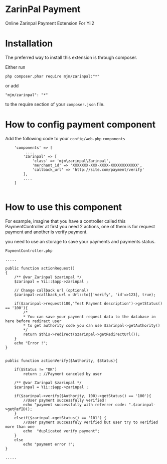 ZarinPal Payment
================
Online Zarinpal Payment Extension For Yii2

Installation
==============
The preferred way to install this extension is through composer.

Either run
```
php composer.phar require mjm/zarinpal:"*"
```
or add
```
"mjm/zarinpal": "*"
```
to the require section of your ``composer.json`` file.
    
How to config payment component
===============================
Add the following code to your ``config/web.php`` ``components``

```
    'components' => [
         ....
        'zarinpal' => [
            'class' => 'mjm\zarinpal\Zarinpal',
            'merchant_id' => 'XXXXXXX-XXX-XXXX-XXXXXXXXXXXX',
            'callback_url' => 'http://site.com/payment/verify'
        ],
        .... 
    ]
        
```

How to use this component
=========================
For example, imagine that you have a controller called this PaymentController at first you need 2 actions,
one of them is for request payment and another is verify payment.

you need to use an storage to save your payments and payments status.

``PaymentController.php``
```
..... 

public function actionRequest()
{
    /** @var Zarinpal $zarinpal */
    $zarinpal = Yii::$app->zarinpal ;

    // Change callback url (optional)
    $zarinpal->callback_url = Url::to(['verify', 'id'=>123], true);

    if($zarinpal->request(100,'Test Payment description')->getStatus() == '100'){
        /*
        * You can save your payment request data to the database in here before rediract user
        * to get authority code you can use $zarinpal->getAuthority()
        */
        return $this->redirect($zarinpal->getRedirectUrl());
    }
    echo "Error !";
}


public function actionVerify($Authority, $Status){

    if($Status != "OK")
        return ; //Payment canceled by user 

    /** @var Zarinpal $zarinpal */
    $zarinpal = Yii::$app->zarinpal ;
    
    if($zarinpal->verify($Authority, 100)->getStatus() == '100'){
        //User payment successfully verified!
        echo "payment successfully with referrer code: ".$zarinpal->getRefID();
    }
    elseif($zarinpal->getStatus() == '101') {
        //User payment successfuly verified but user try to verified more than one 
        echo  "duplicated verify payment";
    } 
    else
        echo "payment error !";
}

.....
```
